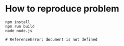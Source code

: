 # How to reproduce problem

```
npm install
npm run build
node node.js

# ReferenceError: document is not defined
```
